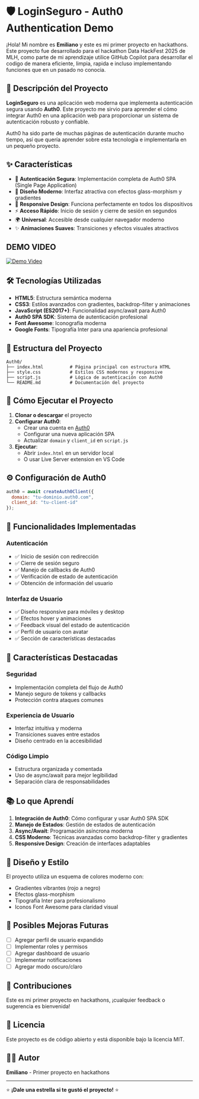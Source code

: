 # 🛡️ LoginSeguro - Auth0 Authentication Demo

¡Hola! Mi nombre es **Emiliano** y este es mi primer proyecto en hackathons.
Este proyecto fue desarrollado para el hackathon Data HackFest 2025 de MLH, como parte de mi aprendizaje utilice GitHub Copilot para desarrollar el codigo de manera eficiente, limpia, rapida e incluso implementando funciones que en un pasado no conocia.

## 🚀 Descripción del Proyecto

**LoginSeguro** es una aplicación web moderna que implementa autenticación segura usando **Auth0**. Este proyecto me sirvio para aprender el cómo integrar Auth0 en una aplicación web para proporcionar un sistema de autenticación robusto y confiable.

Auth0 ha sido parte de muchas páginas de autenticación durante mucho tiempo, así que quería aprender sobre esta tecnología e implementarla en un pequeño proyecto.

## ✨ Características

- 🔐 **Autenticación Segura**: Implementación completa de Auth0 SPA (Single Page Application)
- 🎨 **Diseño Moderno**: Interfaz atractiva con efectos glass-morphism y gradientes
- 📱 **Responsive Design**: Funciona perfectamente en todos los dispositivos
- ⚡ **Acceso Rápido**: Inicio de sesión y cierre de sesión en segundos
- 🌍 **Universal**: Accesible desde cualquier navegador moderno
- ✨ **Animaciones Suaves**: Transiciones y efectos visuales atractivos

## DEMO VIDEO

[![Demo Video](https://img.youtube.com/vi/r2c39OEf0aE/0.jpg)](https://youtu.be/r2c39OEf0aE)

## 🛠️ Tecnologías Utilizadas

- **HTML5**: Estructura semántica moderna
- **CSS3**: Estilos avanzados con gradientes, backdrop-filter y animaciones
- **JavaScript (ES2017+)**: Funcionalidad async/await para Auth0
- **Auth0 SPA SDK**: Sistema de autenticación profesional
- **Font Awesome**: Iconografía moderna
- **Google Fonts**: Tipografía Inter para una apariencia profesional

## 📁 Estructura del Proyecto

```
Auth0/
├── index.html          # Página principal con estructura HTML
├── style.css           # Estilos CSS modernos y responsive
├── script.js           # Lógica de autenticación con Auth0
└── README.md           # Documentación del proyecto
```

## 🚀 Cómo Ejecutar el Proyecto

1. **Clonar o descargar** el proyecto
2. **Configurar Auth0**:
   - Crear una cuenta en [Auth0](https://auth0.com/)
   - Configurar una nueva aplicación SPA
   - Actualizar `domain` y `client_id` en `script.js`
3. **Ejecutar**:
   - Abrir `index.html` en un servidor local
   - O usar Live Server extension en VS Code

## ⚙️ Configuración de Auth0

```javascript
auth0 = await createAuth0Client({
  domain: "tu-dominio.auth0.com",
  client_id: "tu-client-id"
});
```

## 🎯 Funcionalidades Implementadas

### Autenticación
- ✅ Inicio de sesión con redirección
- ✅ Cierre de sesión seguro
- ✅ Manejo de callbacks de Auth0
- ✅ Verificación de estado de autenticación
- ✅ Obtención de información del usuario

### Interfaz de Usuario
- ✅ Diseño responsive para móviles y desktop
- ✅ Efectos hover y animaciones
- ✅ Feedback visual del estado de autenticación
- ✅ Perfil de usuario con avatar
- ✅ Sección de características destacadas

## 🌟 Características Destacadas

### Seguridad
- Implementación completa del flujo de Auth0
- Manejo seguro de tokens y callbacks
- Protección contra ataques comunes

### Experiencia de Usuario
- Interfaz intuitiva y moderna
- Transiciones suaves entre estados
- Diseño centrado en la accesibilidad

### Código Limpio
- Estructura organizada y comentada
- Uso de async/await para mejor legibilidad
- Separación clara de responsabilidades

## 📚 Lo que Aprendí

1. **Integración de Auth0**: Cómo configurar y usar Auth0 SPA SDK
2. **Manejo de Estados**: Gestión de estados de autenticación
3. **Async/Await**: Programación asíncrona moderna
4. **CSS Moderno**: Técnicas avanzadas como backdrop-filter y gradientes
5. **Responsive Design**: Creación de interfaces adaptables

## 🎨 Diseño y Estilo

El proyecto utiliza un esquema de colores moderno con:
- Gradientes vibrantes (rojo a negro)
- Efectos glass-morphism
- Tipografía Inter para profesionalismo
- Iconos Font Awesome para claridad visual

## 🔮 Posibles Mejoras Futuras

- [ ] Agregar perfil de usuario expandido
- [ ] Implementar roles y permisos
- [ ] Agregar dashboard de usuario
- [ ] Implementar notificaciones
- [ ] Agregar modo oscuro/claro

## 🤝 Contribuciones

Este es mi primer proyecto en hackathons, ¡cualquier feedback o sugerencia es bienvenida!

## 📄 Licencia

Este proyecto es de código abierto y está disponible bajo la licencia MIT.

## 👨‍💻 Autor

**Emiliano** - Primer proyecto en hackathons 

---

⭐ **¡Dale una estrella si te gustó el proyecto!** ⭐
